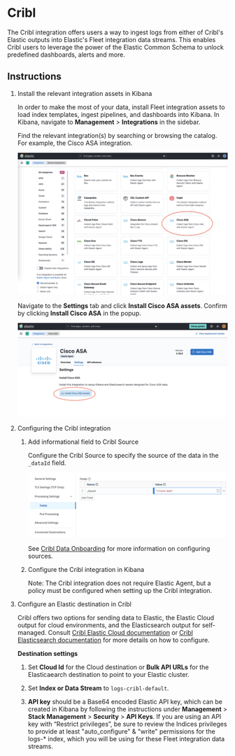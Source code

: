 # Cribl

The Cribl integration offers users a way to ingest logs from either of Cribl's Elastic outputs into Elastic's Fleet integration data streams. This enables Cribl users to leverage the power of the Elastic Common Schema to unlock predefined dashboards, alerts and more.

## Instructions

1. Install the relevant integration assets in Kibana

    In order to make the most of your data, install Fleet integration assets to load index templates, ingest pipelines, and dashboards into Kibana. In Kibana, navigate to **Management** > **Integrations** in the sidebar.

    Find the relevant integration(s) by searching or browsing the catalog. For example, the Cisco ASA integration.

    ![Cisco ASA Integration](../img/catalog-cisco-asa.png)

    Navigate to the **Settings** tab and click **Install Cisco ASA assets**. Confirm by clicking **Install Cisco ASA** in the popup.
    
    ![Install Cisco ASA assets](../img/install-assets.png)

2. Configuring the Cribl integration

    1. Add informational field to Cribl Source

        Configure the Cribl Source to specify the source of the data in the `_dataId` field.

        ![Configure Cribl Source fields](../img/cribl-source-fields.png)

        See [Cribl Data Onboarding](https://docs.cribl.io/stream/data-onboarding/) for more information on configuring sources.

    2. Configure the Cribl integration in Kibana

        Note: The Cribl integration does not require Elastic Agent, but a policy must be configured when setting up the Cribl integration.

4. Configure an Elastic destination in Cribl

    Cribl offers two options for sending data to Elastic, the Elastic Cloud output for cloud environments, and the Elasticsearch output for self-managed. Consult [Cribl Elastic Cloud documentation](https://docs.cribl.io/stream/destinations-elastic-cloud/) or [Cribl Elasticsearch documentation](https://docs.cribl.io/stream/destinations-elastic/) for more details on how to configure.

    **Destination settings**

    1. Set **Cloud Id** for the Cloud destination or **Bulk API URLs** for the Elasticaearch destination to point to your Elastic cluster.

    2. Set **Index or Data Stream** to `logs-cribl-default`.

    3. **API key** should be a Base64 encoded Elastic API key, which can be created in Kibana by following the instructions under **Management** > **Stack Management** > **Security** > **API Keys**. If you are using an API key with “Restrict privileges”, be sure to review the Indices privileges to provide at least "auto_configure" & "write" permissions for the logs-* index, which you will be using for these Fleet integration data streams.
